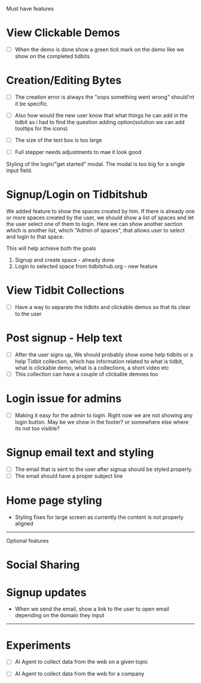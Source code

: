 
Must have features

# View Clickable Demos
- [ ] When the demo is done show a green tick mark on the demo like we show on the completed tidbits

# Creation/Editing Bytes
- [ ] The creation error is always the "oops something went wrong" should'nt it be specific.
- [ ] Also how would the new user know that what things he can add in the tidbit as i had to find the question adding 
option(solution we can add tooltips for the icons)
- [ ] The size of the text box is too large
- [ ] Full stepper needs adjustments to mae it look good


Styling of the login/"get started" modal. The modal is too big for a single input field.

# Signup/Login on Tidbitshub
We added feature to show the spaces created by him. If there is already one or more spaces created
by the user, we should show a list of spaces and let the user select one of them to login. Here we can show another
section which is another list, which "Admin of spaces", that allows user to select and login to that space. 

This will help achieve both the goals 
1) Signup and create space - already done
2) Login to selected space from tidbitshub.org - new feature

# View Tidbit Collections
- [ ] Have a way to separate the tidbits and clickable demos so that its clear to the user

# Post signup - Help text
- [ ] After the user signs up, We should probably show some help tidbits or a help Tidbit collection, which has
information related to what is tidbit, what is clickable demo, what is a collections, a short video etc
- [ ] This collection can have a couple of clickable demoes too

# Login issue for admins
- [ ] Making it easy for the admin to login. Right now we are not showing any login button.
May be we show in the footer? or somewhere else where its not too visible?

# Signup email text and styling
- [ ] The email that is sent to the user after signup should be styled properly.
- [ ] The email should have a proper subject line

# Home page styling
- Styling fixes for large screen as currently the content is not properly aligned


--------

Optional features

# Social Sharing


# Signup updates
- When we send the email, show a link to the user to open email depending on the domain they input





---------



# Experiments
- [ ] AI Agent to collect data from the web on a given topic
- [ ] AI Agent to collect data from the web for a company

